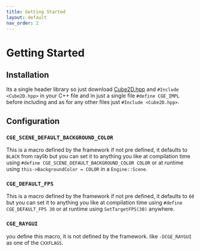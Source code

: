 ```yaml
---
title: Getting Started
layout: default
nav_order: 2
---
```


# Getting Started

## Installation
Its a single header library so just download [Cube2D.hpp] and `#Include <Cube2D.hpp>` in your C++ file and in just a single file `#define CGE_IMPL` before including and as for any other files just `#Include <Cube2D.hpp>`.

## Configuration

### `CGE_SCENE_DEFAULT_BACKGROUND_COLOR` 
This is a macro defined by the framework if not pre defined, it defaults to `BLACK` from raylib but you can set it to anything you like at compilation time using `#define CGE_SCENE_DEFAULT_BACKGROUND_COLOR COLOR` or at runtime using `this->BackgroundColor = COLOR` in a `Engine::Scene`. 

### `CGE_DEFAULT_FPS`
This is a macro defined by the framework if not pre defined, it defaults to `60` but you can set it to anything you like at compilation time using `#define CGE_DEFAULT_FPS 30` or at runtime using `SetTargetFPS(30)` anywhere.

### `CGE_RAYGUI`
you define this macro, it is not defined by the framework. like `-DCGE_RAYGUI` as one of the `CXXFLAGS`.

[Cube2D.hpp]: https://github.com/mastercuber55/Cube2D-Framework/blob/main/Cube2D.hpp